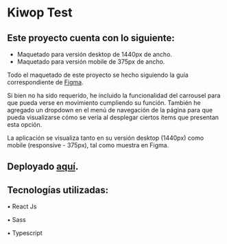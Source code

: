 # Kiwop Test

## Este proyecto cuenta con lo siguiente:

- Maquetado para versión desktop de 1440px de ancho.
- Maquetado para versión mobile de 375px de ancho. 

Todo el maquetado de este proyecto se hecho siguiendo la guía correspondiente de [Figma](https://www.figma.com/file/mKbuxK2PqjJCbQnvIg6T4l/Kiwop-Test?node-id=2%3A272). 

Si bien no ha sido requerido, he incluido la funcionalidad del carrousel para que pueda verse en movimiento cumpliendo su función. 
También he agregado un dropdown en el menú de navegación de la página para que pueda visualizarse cómo se vería al desplegar ciertos items que presentan esta opción.
 
  La aplicación se visualiza tanto en su versión desktop (1440px) como mobile (responsive - 375px), tal como muestra en Figma. 
  
## Deployado [aquí](https://ceciteser.github.io/kiwoptest/).

## Tecnologías utilizadas:

• React Js

• Sass

• Typescript


